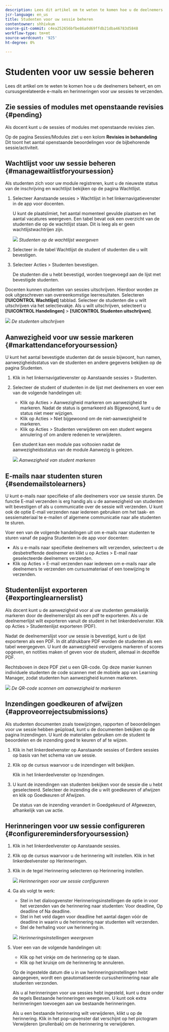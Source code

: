 ```yaml
---
description: Lees dit artikel om te weten te komen hoe u de deelnemers beheert, en om cursusgerelateerde e-mails en herinneringen voor uw sessies te verzenden.
jcr-language: en_us
title: Studenten voor uw sessie beheren
contentowner: shhivkum
source-git-commit: c4ea252656bfbe86a0d69ffdb21dba46783d5848
workflow-type: tm+mt
source-wordcount: '925'
ht-degree: 0%

---
```




# Studenten voor uw sessie beheren

Lees dit artikel om te weten te komen hoe u de deelnemers beheert, en om cursusgerelateerde e-mails en herinneringen voor uw sessies te verzenden.

## Zie sessies of modules met openstaande revisies {#pending}

Als docent kunt u de sessies of modules met openstaande revisies zien.

Op de pagina Sessies/Modules ziet u een kolom **Revisies in behandeling** Dit toont het aantal openstaande beoordelingen voor de bijbehorende sessie/activiteit.

## Wachtlijst voor uw sessie beheren {#managewaitlistforyoursession}

Als studenten zich voor uw module registreren, kunt u de nieuwste status van de inschrijving en wachtlijst bekijken op de pagina Wachtlijst.

1. Selecteer Aanstaande sessies > Wachtlijst in het linkernavigatievenster in de app voor docenten.

   U kunt de plaatslimiet, het aantal momenteel gevulde plaatsen en het aantal vacatures weergeven. Een tabel bevat ook een overzicht van de studenten die op de wachtlijst staan. Dit is leeg als er geen wachtlijstwachtrijen zijn.

   ![](assets/waitlist.png)
   *Studenten op de wachtlijst weergeven*

1. Selecteer in de tabel Wachtlijst de student of studenten die u wilt bevestigen.
1. Selecteer Acties > Studenten bevestigen.

   De studenten die u hebt bevestigd, worden toegevoegd aan de lijst met bevestigde studenten.

Docenten kunnen studenten van sessies uitschrijven. Hierdoor worden ze ook uitgeschreven van overeenkomstige leerresultaten. Selecteren **[!UICONTROL Wachtlijst]** tabblad. Selecteer de studenten die u wilt uitschrijven via het selectievakje. Als u wilt uitschrijven, selecteert u **[!UICONTROL Handelingen]** > **[!UICONTROL Studenten uitschrijven]**.

![](assets/unenroll-learners.png)
*De studenten uitschrijven*

## Aanwezigheid voor uw sessie markeren {#markattendanceforyoursession}

U kunt het aantal bevestigde studenten dat de sessie bijwoont, hun namen, aanwezigheidsstatus van de studenten en andere gegevens bekijken op de pagina Studenten.

1. Klik in het linkernavigatievenster op Aanstaande sessies > Studenten.
1. Selecteer de student of studenten in de lijst met deelnemers en voer een van de volgende handelingen uit:

   * Klik op Acties > Aanwezigheid markeren om aanwezigheid te markeren. Nadat de status is gemarkeerd als Bijgewoond, kunt u de status niet meer wijzigen.
   * Klik op Acties > Niet bijgewoond om de niet-aanwezigheid te markeren.
   * Klik op Acties > Studenten verwijderen om een student wegens annulering of om andere redenen te verwijderen.

   Een student kan een module pas voltooien nadat de aanwezigheidsstatus van de module Aanwezig is gelezen.

   ![](assets/markattendance.png)
   *Aanwezigheid van student markeren*

## E-mails naar studenten sturen {#sendemailstolearners}

U kunt e-mails naar specifieke of alle deelnemers voor uw sessie sturen. De functie E-mail verzenden is erg handig als u de aanwezigheid van studenten wilt bevestigen of als u communicatie over de sessie wilt verzenden. U kunt ook de optie E-mail verzenden naar iedereen gebruiken om het taak- en sessiemateriaal te e-mailen of algemene communicatie naar alle studenten te sturen.

Voer een van de volgende handelingen uit om e-mails naar studenten te sturen vanaf de pagina Studenten in de app voor docenten:

* Als u e-mails naar specifieke deelnemers wilt verzenden, selecteert u de desbetreffende deelnemer en klikt u op Acties > E-mail naar geselecteerde deelnemers verzenden.
* Klik op Acties > E-mail verzenden naar iedereen om e-mails naar alle deelnemers te verzenden om cursusmateriaal of een toewijzing te verzenden.

## Studentenlijst exporteren {#exportinglearnerslist}

Als docent kunt u de aanwezigheid voor al uw studenten gemakkelijk markeren door de deelnemerslijst als een pdf te exporteren. Als u de deelnemerlijst wilt exporteren vanuit de student in het linkerdeelvenster. Klik op Acties > Studentenlijst exporteren (PDF).

Nadat de deelnemerslijst voor uw sessie is bevestigd, kunt u de lijst exporteren als een PDF. In dit afdrukbare PDF worden de studenten als een tabel weergegeven. U kunt de aanwezigheid vervolgens markeren of scores opgeven, en notities maken of geven voor de student, allemaal in dezelfde PDF.

Rechtsboven in deze PDF ziet u een QR-code. Op deze manier kunnen individuele studenten de code scannen met de mobiele app van Learning Manager, zodat studenten hun aanwezigheid kunnen markeren.

![](assets/exportpdf.png)
*De QR-code scannen om aanwezigheid te markeren*

## Inzendingen goedkeuren of afwijzen {#approveorrejectsubmissions}

Als studenten documenten zoals toewijzingen, rapporten of beoordelingen voor uw sessie hebben geüpload, kunt u de documenten bekijken op de pagina Inzendingen. U kunt de materialen gebruiken om de student te beoordelen en de inzending goed te keuren of af te wijzen.

1. Klik in het linkerdeelvenster op Aanstaande sessies of Eerdere sessies op basis van het schema van uw sessie.
1. Klik op de cursus waarvoor u de inzendingen wilt bekijken.

   Klik in het linkerdeelvenster op Inzendingen.

1. U kunt de inzendingen van studenten bekijken voor de sessie die u hebt geselecteerd. Selecteer de inzending die u wilt goedkeuren of afwijzen en klik op Goedkeuren of Afwijzen.

   De status van de inzending verandert in Goedgekeurd of Afgewezen, afhankelijk van uw actie.

## Herinneringen voor uw sessie configureren {#configureremindersforyoursession}

1. Klik in het linkerdeelvenster op Aanstaande sessies.
1. Klik op de cursus waarvoor u de herinnering wilt instellen. Klik in het linkerdeelvenster op Herinneringen.
1. Klik in de tegel Herinnering selecteren op Herinnering instellen.

   ![](assets/setreminder.png)
   *Herinneringen voor uw sessie configureren*

1. Ga als volgt te werk:

   * Stel in het dialoogvenster Herinneringsinstellingen de optie in voor het verzenden van de herinnering naar studenten: Voor deadline, Op deadline of Na deadline.
   * Stel in het veld dagen voor deadline het aantal dagen vóór de deadline in waarin u de herinnering naar studenten wilt verzenden.
   * Stel de herhaling voor uw herinnering in.

   ![](assets/remindersettings.png)
   *Herinneringsinstellingen weergeven*

1. Voer een van de volgende handelingen uit:

   * Klik op het vinkje om de herinnering op te slaan.
   * Klik op het kruisje om de herinnering te annuleren.

   Op de ingestelde datum die u in uw herinneringsinstellingen hebt aangegeven, wordt een geautomatiseerde cursusherinnering naar alle studenten verzonden.

   Als u al herinneringen voor uw sessies hebt ingesteld, kunt u deze onder de tegels Bestaande herinneringen weergeven. U kunt ook extra herinneringen toevoegen aan uw bestaande herinneringen.

   Als u een bestaande herinnering wilt verwijderen, klikt u op de herinnering. Klik in het pop-upvenster dat verschijnt op het pictogram Verwijderen (prullenbak) om de herinnering te verwijderen.
